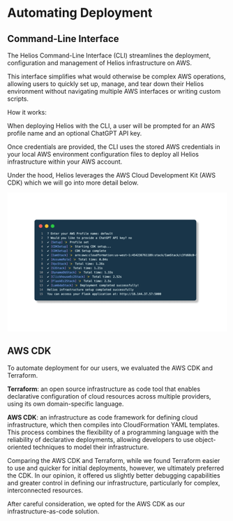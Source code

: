# Automating Deployment

## Command-Line Interface

The Helios Command-Line Interface (CLI) streamlines the deployment, configuration and management of Helios infrastructure on AWS.

This interface simplifies what would otherwise be complex AWS operations, allowing users to quickly set up, manage, and tear down their Helios environment without navigating multiple AWS interfaces or writing custom scripts.

How it works:

<div class="icon-list">
<p><Icon name="CloudIcon" /><span>When deploying Helios with the CLI, a user will be prompted for an AWS profile name and an optional ChatGPT API key.</span></p>
<p><Icon name="KeyIcon" /><span> Once credentials are provided, the CLI uses the stored AWS credentials in your local AWS environment configuration files to deploy all Helios infrastructure within your AWS account.</span></p>
<p><Icon name="CubeTransparentIcon" /><span> Under the hood, Helios leverages the AWS Cloud Development Kit (AWS CDK) which we will go into more detail below.</span></p>
</div>

![CLI](public/case_study/cli_dropshadow.png)

## AWS CDK

<!-- ![testTerraform](./public/terraform.png) -->

To automate deployment for our users, we evaluated the AWS CDK and Terraform.

<div class="icon-list">
<p><Icon name="terraform-icon" /><span><strong>Terraform</strong>: an open source infrastructure as code tool that enables declarative configuration of cloud resources across multiple providers, using its own domain-specific language.</span></p>
<p><Icon name="aws-icon" /><span><strong>AWS CDK</strong>: an infrastructure as code framework for defining cloud infrastructure, which then compiles into CloudFormation YAML templates. This process combines the flexibility of a programming language with the reliability of declarative deployments, allowing developers to use object-oriented techniques to model their infrastructure.</span></p>
</div>

Comparing the AWS CDK and Terraform, while we found Terraform easier to use and quicker for initial deployments, however, we ultimately preferred the CDK. In our opinion, it offered us slightly better debugging capabilities and greater control in defining our infrastructure, particularly for complex, interconnected resources.

After careful consideration, we opted for the AWS CDK as our infrastructure-as-code solution.
